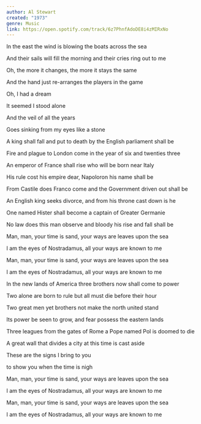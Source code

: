 ```yaml
---
author: Al Stewart
created: "1973"
genre: Music
link: https://open.spotify.com/track/6z7PhnfAdoDE8i4zMIRxNo
---
```


In the east the wind is blowing the boats across the sea

And their sails will fill the morning and their cries ring out to me

Oh, the more it changes, the more it stays the same

And the hand just re-arranges the players in the game

Oh, I had a dream

It seemed I stood alone

And the veil of all the years

Goes sinking from my eyes like a stone

A king shall fall and put to death by the English parliament shall be

Fire and plague to London come in the year of six and twenties three

An emperor of France shall rise who will be born near Italy

His rule cost his empire dear, Napoloron his name shall be

From Castile does Franco come and the Government driven out shall be

An English king seeks divorce, and from his throne cast down is he

One named Hister shall become a captain of Greater Germanie

No law does this man observe and bloody his rise and fall shall be

Man, man, your time is sand, your ways are leaves upon the sea

I am the eyes of Nostradamus, all your ways are known to me

Man, man, your time is sand, your ways are leaves upon the sea

I am the eyes of Nostradamus, all your ways are known to me

In the new lands of America three brothers now shall come to power

Two alone are born to rule but all must die before their hour

Two great men yet brothers not make the north united stand

Its power be seen to grow, and fear possess the eastern lands

Three leagues from the gates of Rome a Pope named Pol is doomed to die

A great wall that divides a city at this time is cast aside

These are the signs I bring to you

to show you when the time is nigh

Man, man, your time is sand, your ways are leaves upon the sea

I am the eyes of Nostradamus, all your ways are known to me

Man, man, your time is sand, your ways are leaves upon the sea

I am the eyes of Nostradamus, all your ways are known to me
